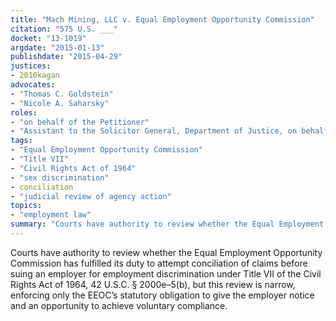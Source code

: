 ```yaml
---
title: "Mach Mining, LLC v. Equal Employment Opportunity Commission"
citation: "575 U.S. ___"
docket: "13-1019"
argdate: "2015-01-13"
publishdate: "2015-04-29"
justices:
- 2010kagan
advocates:
- "Thomas C. Goldstein"
- "Nicole A. Saharsky"
roles:
- "on behalf of the Petitioner"
- "Assistant to the Solicitor General, Department of Justice, on behalf of the Respondent"
tags:
- "Equal Employment Opportunity Commission"
- "Title VII"
- "Civil Rights Act of 1964"
- "sex discrimination"
- conciliation
- "judicial review of agency action"
topics:
- "employment law"
summary: "Courts have authority to review whether the Equal Employment Opportunity Commission has fulfilled its duty to attempt conciliation of claims before suing an employer for employment discrimination under Title VII of the Civil Rights Act of 1964, 42 U.S.C. § 2000e–5(b), but this review is narrow, enforcing only the EEOC’s statutory obligation to give the employer notice and an opportunity to achieve voluntary compliance."
---
```

Courts have authority to review whether the Equal Employment Opportunity Commission has fulfilled its duty to attempt conciliation of claims before suing an employer for employment discrimination under Title VII of the Civil Rights Act of 1964, 42 U.S.C. § 2000e–5(b), but this review is narrow, enforcing only the EEOC’s statutory obligation to give the employer notice and an opportunity to achieve voluntary compliance.

